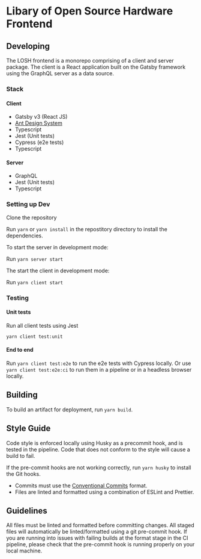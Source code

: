 # Libary of Open Source Hardware Frontend

## Developing

The LOSH frontend is a monorepo comprising of a client and server package. The client is a React application built on the Gatsby framework using the GraphQL server as a data source.

### Stack

#### Client
- Gatsby v3 (React JS)
- [Ant Design System](https://ant.design/components/overview/)
- Typescript
- Jest (Unit tests)
- Cypress (e2e tests)
- Typescript

#### Server
- GraphQL
- Jest (Unit tests)
- Typescript

### Setting up Dev

Clone the repository

Run `yarn` or `yarn install` in the repostitory directory to install the dependencies.

To start the server in development mode:

Run `yarn server start`

The start the client in development mode:

Run `yarn client start`

### Testing

#### Unit tests

Run all client tests using Jest

`yarn client test:unit`

#### End to end

Run `yarn client test:e2e` to run the e2e tests with Cypress locally.
Or use `yarn client test:e2e:ci` to run them in a pipeline or in a headless browser locally.

## Building

To build an artifact for deployment, run `yarn build`.

## Style Guide

Code style is enforced locally using Husky as a precommit hook, and is tested in the pipeline. Code that does not conform to the style will cause a build to fail.

If the pre-commit hooks are not working correctly, run `yarn husky` to install the Git hooks.

- Commits must use the [Conventional Commits](https://www.conventionalcommits.org/) format.
- Files are linted and formatted using a combination of ESLint and Prettier.

## Guidelines

All files must be linted and formatted before committing changes. All staged files will automatically be linted/formatted using a git pre-commit hook. If you are running into issues with failing builds at the format stage in the CI pipeline, please check that the pre-commit hook is running properly on your local machine.
